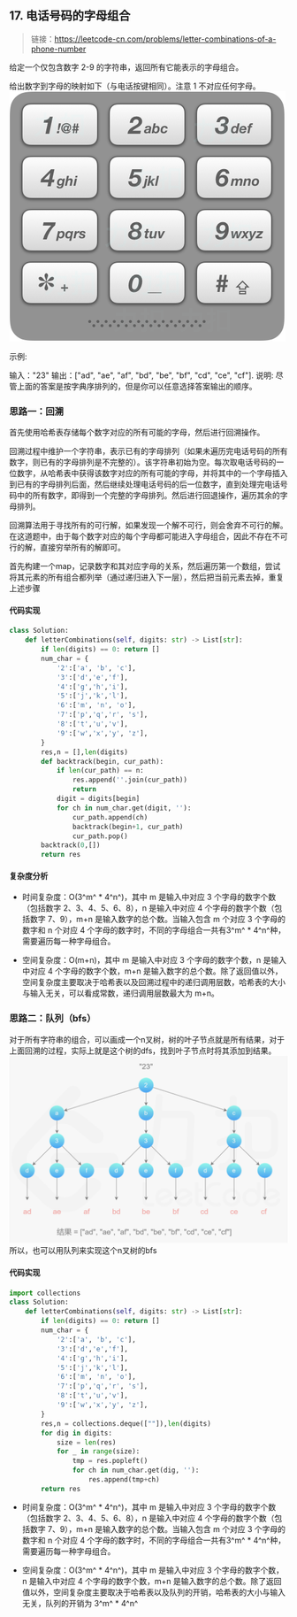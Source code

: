 ## 17. 电话号码的字母组合
>链接：https://leetcode-cn.com/problems/letter-combinations-of-a-phone-number

给定一个仅包含数字 2-9 的字符串，返回所有它能表示的字母组合。

给出数字到字母的映射如下（与电话按键相同）。注意 1 不对应任何字母。
![](../images/17_01.png)


示例:

输入："23"
输出：["ad", "ae", "af", "bd", "be", "bf", "cd", "ce", "cf"].
说明:
尽管上面的答案是按字典序排列的，但是你可以任意选择答案输出的顺序。

### 思路一：回溯
首先使用哈希表存储每个数字对应的所有可能的字母，然后进行回溯操作。

回溯过程中维护一个字符串，表示已有的字母排列（如果未遍历完电话号码的所有数字，则已有的字母排列是不完整的）。该字符串初始为空。每次取电话号码的一位数字，从哈希表中获得该数字对应的所有可能的字母，并将其中的一个字母插入到已有的字母排列后面，然后继续处理电话号码的后一位数字，直到处理完电话号码中的所有数字，即得到一个完整的字母排列。然后进行回退操作，遍历其余的字母排列。

回溯算法用于寻找所有的可行解，如果发现一个解不可行，则会舍弃不可行的解。在这道题中，由于每个数字对应的每个字母都可能进入字母组合，因此不存在不可行的解，直接穷举所有的解即可。

首先构建一个map，记录数字和其对应字母的关系，然后遍历第一个数组，尝试将其元素的所有组合都列举（通过递归进入下一层），然后把当前元素去掉，重复上述步骤


#### 代码实现
```python
class Solution:
    def letterCombinations(self, digits: str) -> List[str]:
        if len(digits) == 0: return []
        num_char = {
            '2':['a', 'b', 'c'],
            '3':['d','e','f'],
            '4':['g','h','i'],
            '5':['j','k','l'],
            '6':['m', 'n', 'o'],
            '7':['p','q','r', 's'],
            '8':['t','u','v'],
            '9':['w','x','y', 'z'],
        }
        res,n = [],len(digits)
        def backtrack(begin, cur_path):
            if len(cur_path) == n:
                res.append(''.join(cur_path))
                return
            digit = digits[begin]
            for ch in num_char.get(digit, ''):
                cur_path.append(ch)
                backtrack(begin+1, cur_path)
                cur_path.pop()
        backtrack(0,[])
        return res 
```
#### 复杂度分析
- 时间复杂度：O(3^m^ * 4^n^)，其中 m 是输入中对应 3 个字母的数字个数（包括数字 2、3、4、5、6、8），n 是输入中对应 4 个字母的数字个数（包括数字 7、9），m+n 是输入数字的总个数。当输入包含 m 个对应 3 个字母的数字和 n 个对应 4 个字母的数字时，不同的字母组合一共有3^m^ * 4^n^种，需要遍历每一种字母组合。

- 空间复杂度：O(m+n)，其中 m 是输入中对应 3 个字母的数字个数，n 是输入中对应 4 个字母的数字个数，m+n 是输入数字的总个数。除了返回值以外，空间复杂度主要取决于哈希表以及回溯过程中的递归调用层数，哈希表的大小与输入无关，可以看成常数，递归调用层数最大为 m+n。


### 思路二：队列（bfs）
对于所有字符串的组合，可以画成一个n叉树，树的叶子节点就是所有结果，对于上面回溯的过程，实际上就是这个树的dfs，找到叶子节点时将其添加到结果。
![](../images/17_02.png)
所以，也可以用队列来实现这个n叉树的bfs
#### 代码实现
```python
import collections
class Solution:
    def letterCombinations(self, digits: str) -> List[str]:
        if len(digits) == 0: return []
        num_char = {
            '2':['a', 'b', 'c'],
            '3':['d','e','f'],
            '4':['g','h','i'],
            '5':['j','k','l'],
            '6':['m', 'n', 'o'],
            '7':['p','q','r', 's'],
            '8':['t','u','v'],
            '9':['w','x','y', 'z'],
        }
        res,n = collections.deque([""]),len(digits)
        for dig in digits:
            size = len(res)
            for _ in range(size):
                tmp = res.popleft()
                for ch in num_char.get(dig, ''):
                    res.append(tmp+ch)
        return res
```
- 时间复杂度：O(3^m^ * 4^n^)，其中 m 是输入中对应 3 个字母的数字个数（包括数字 2、3、4、5、6、8），n 是输入中对应 4 个字母的数字个数（包括数字 7、9），m+n 是输入数字的总个数。当输入包含 m 个对应 3 个字母的数字和 n 个对应 4 个字母的数字时，不同的字母组合一共有3^m^ * 4^n^种，需要遍历每一种字母组合。

- 空间复杂度：O(3^m^ * 4^n^)，其中 m 是输入中对应 3 个字母的数字个数，n 是输入中对应 4 个字母的数字个数，m+n 是输入数字的总个数。除了返回值以外，空间复杂度主要取决于哈希表以及队列的开销，哈希表的大小与输入无关，队列的开销为 3^m^ * 4^n^








